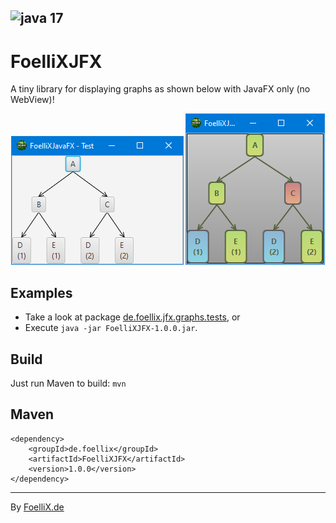 ![java 17](https://img.shields.io/badge/java-17-brightgreen.svg)
---
# FoelliXJFX
A tiny library for displaying graphs as shown below with JavaFX only (no WebView)!

<p align="center">
	<a href="https://raw.githubusercontent.com/FoelliX/FoelliXJFX/master/screenshot_1.png" target="_blank"><img src="https://raw.githubusercontent.com/FoelliX/FoelliXJFX/master/screenshot_1.png" /></a>
	<a href="https://raw.githubusercontent.com/FoelliX/FoelliXJFX/master/screenshot_2.png" target="_blank"><img src="https://raw.githubusercontent.com/FoelliX/FoelliXJFX/master/screenshot_2.png" /></a>
</p>

## Examples
- Take a look at package [de.foellix.jfx.graphs.tests](https://github.com/FoelliX/FoelliXJFX/tree/main/src/main/java/de/foellix/jfx/graphs/tests), or
- Execute `java -jar FoelliXJFX-1.0.0.jar`.

## Build
Just run Maven to build: `mvn`

## Maven
```
<dependency>
    <groupId>de.foellix</groupId>
    <artifactId>FoelliXJFX</artifactId>
    <version>1.0.0</version>
</dependency>
```

---

By [FoelliX.de](https://FoelliX.de)